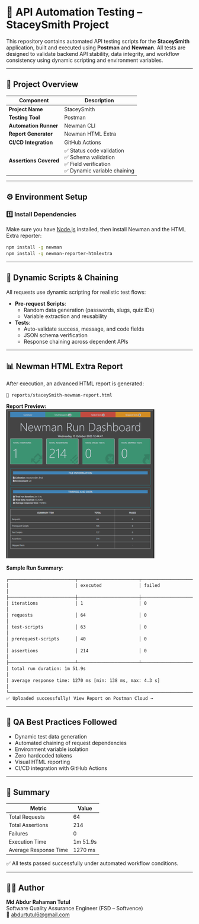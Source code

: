 # 🧪 API Automation Testing – StaceySmith Project

This repository contains automated API testing scripts for the **StaceySmith** application, built and executed using **Postman** and **Newman**. All tests are designed to validate backend API stability, data integrity, and workflow consistency using dynamic scripting and environment variables.

---

## 📁 Project Overview

| Component              | Description                                                                 |
|------------------------|-----------------------------------------------------------------------------|
| **Project Name**       | StaceySmith                                                                |
| **Testing Tool**       | Postman                                                                    |
| **Automation Runner**  | Newman CLI                                                                 |
| **Report Generator**   | Newman HTML Extra                                                          |
| **CI/CD Integration**  | GitHub Actions                                                             |
| **Assertions Covered** | ✅ Status code validation<br>✅ Schema validation<br>✅ Field verification<br>✅ Dynamic variable chaining |

---

## ⚙️ Environment Setup

### **1️⃣ Install Dependencies**

Make sure you have [Node.js](https://nodejs.org/) installed, then install Newman and the HTML Extra reporter:

```bash
npm install -g newman
npm install -g newman-reporter-htmlextra
```

---

## 🧩 Dynamic Scripts & Chaining

All requests use dynamic scripting for realistic test flows:

- **Pre-request Scripts**:
  - Random data generation (passwords, slugs, quiz IDs)
  - Variable extraction and reusability
- **Tests**:
  - Auto-validate success, message, and code fields
  - JSON schema verification
  - Response chaining across dependent APIs

---

## 📊 Newman HTML Extra Report

After execution, an advanced HTML report is generated:

```plaintext
📁 reports/staceySmith-newman-report.html
```
**Report Preview:**  
<img src="newman_report.png" alt="Newman Report Screenshot" width="400px">


**Sample Run Summary**:

```
┌─────────────────────────┬───────────────────────┬──────────────────────┐
│                         │ executed              │ failed               │
├─────────────────────────┼───────────────────────┼──────────────────────┤
│ iterations              │ 1                     │ 0                    │
│ requests                │ 64                    │ 0                    │
│ test-scripts            │ 63                    │ 0                    │
│ prerequest-scripts      │ 40                    │ 0                    │
│ assertions              │ 214                   │ 0                    │
├─────────────────────────┴───────────────────────┴──────────────────────┤
│ total run duration: 1m 51.9s                                          │
│ average response time: 1270 ms [min: 138 ms, max: 4.3 s]              │
└───────────────────────────────────────────────────────────────────────┘
✅ Uploaded successfully! View Report on Postman Cloud →
```

---

## 🧠 QA Best Practices Followed

- Dynamic test data generation
- Automated chaining of request dependencies
- Environment variable isolation
- Zero hardcoded tokens
- Visual HTML reporting
- CI/CD integration with GitHub Actions

---

## 🏁 Summary

| Metric             | Value         |
|--------------------|---------------|
| Total Requests     | 64            |
| Total Assertions   | 214           |
| Failures           | 0             |
| Execution Time     | 1m 51.9s      |
| Average Response Time | 1270 ms    |

✅ All tests passed successfully under automated workflow conditions.

---

## 👨‍💻 Author

**Md Abdur Rahaman Tutul**  
Software Quality Assurance Engineer (FSD – Softvence)  
📧 [abdurtutul6@gmail.com](mailto:abdurtutul6@gmail.com)  

